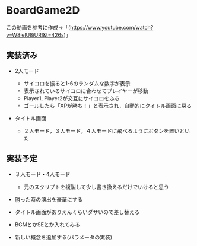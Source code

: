 # BoardGame2D

この動画を参考に作成→「(https://www.youtube.com/watch?v=W8ielU8iURI&t=426s)」

## 実装済み
- 2人モード
  - サイコロを振ると1-6のランダムな数字が表示
  - 表示されているサイコロに合わせてプレイヤーが移動
  - Player1, Player2が交互にサイコロをふる
  - ゴールしたら「XPが勝ち！」と表示され，自動的にタイトル画面に戻る

- タイトル画面
  - ２人モード，３人モード，４人モードに飛べるようにボタンを置いといた
 
## 実装予定
- ３人モード・4人モード
  - 元のスクリプトを複製して少し書き換えるだけでいけると思う

- 勝った時の演出を豪華にする
- タイトル画面がありえんくらいダサいので差し替える
- BGMとかSEとか入れてみる
- 新しい概念を追加する(パラメータの実装)
